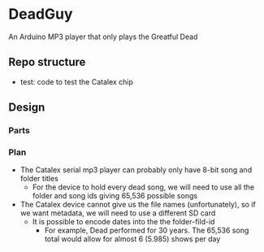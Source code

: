 # DeadGuy

An Arduino MP3 player that only plays the Greatful Dead

## Repo structure

* test: code to test the Catalex chip


## Design

### Parts


### Plan

* The Catalex serial mp3 player can probably only have 8-bit song and folder titles
	* For the device to hold every dead song, we will need to use all the folder and song ids giving 65,536 possible songs
* The Catalex device cannot give us the file names (unfortunately), so if we want metadata, we will need to use a different SD card
	* It is possible to encode dates into the the folder-fild-id 
		* For example, Dead performed for 30 years. The 65,536 song total would allow for almost 6 (5.985) shows per day



